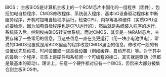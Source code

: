 BIOS：
  主板BIOS是计算机主板上的一个ROM芯片中固化的一组程序（固件），包括加电自检程序、CMOS修改程序、系统装入程序、基本I\O设备驱动程序和中断服务程序，开机时加电自检程序运行，检查CPU、内存等各种硬件（实质CPU没必要检测，因为加电自检程序也是CPU运行的），然后就是系统装入程序的运行，系统装入后，控制权由BIOS转交给系统。而对CMOS，其实是一块RAM芯片，主要存储了一些常用的信息，且这些信息一直在变更运行（用一块小电池供电），常说的CMOS设置就是用BIOS里面的程序改变CMOS里面的信息，修改时一般的有设置优先启动项、时间设置或一些高级设置（例如缓存、自动开机）等。对于其中的最后一个程序，实质上是硬件和系统间一个可编程的接口，其实就是驱动（但都是最基本的驱动）。理论上，任意一个硬件都对应有一个BIOS，但后来大部分被集合到主板BIOS中。 
